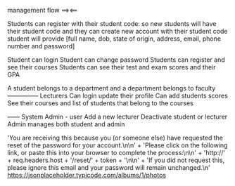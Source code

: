 management flow ==><== 

Students can register with their student code: so new students will have their student code and they can create new account with their student code 
student will provide [full name, dob, state of origin, address, email, phone number and password]

Student can login
Student can change password 
Students can register and see their courses 
Students can see their test and exam scores and their GPA

A student belongs to a department and a department belongs to faculty 
—————
Lecturers 
Can login update their profile 
Can add students scores 
See their courses and list of students that belong to the courses 

——
System Admin - user
Add a new lecturer
Deactivate student or lecturer 
Admin manages both student and admin



'You are receiving this because you (or someone else) have requested the reset of the password for your account.\n\n' +
'Please click on the following link, or paste this into your browser to complete the process:\n\n' +
'http://' + req.headers.host + '/reset/' + token + '\n\n' +
'If you did not request this, please ignore this email and your password will remain unchanged.\n'
https://jsonplaceholder.typicode.com/albums/1/photos